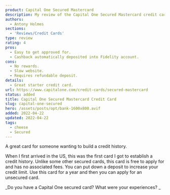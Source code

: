 ```yaml
---
product: Capital One Secured Mastercard
description: My review of the Capital One Secured Mastercard credit card.
authors:
  - Antony Holmes
sections:
  - 'Reviews/Credit Cards'
type: review
rating: 4
pros:
  - Easy to get approved for.
  - Cashback automatically deposited into Fidelity account.
cons:
  - No rewards.
  - Slow website.
  - Requires refundable deposit.
details:
  - Great starter credit card.
url: https://www.capitalone.com/credit-cards/secured-mastercard
status: added
title: Capital One Secured Mastercard Credit Card
slug: capital-one-secured
hero: /assets/posts/opt/bank-1600x800.avif
added: 2022-04-22
updated: 2022-04-22
tags:
  - cheese
  - Secured
---
```


A great card for someone wanting to build a credit history.

<!-- more -->

When I first arrived in the US, this was the first card I got to establish a credit history. Unlike some other secured cards, this card is free to apply for and has no associated fees. You can put down a deposit to increase your credit limit. Use this card for a year and then you can apply for an unsecured card.

_Do you have a Capital One secured card? What were your experiences? _
